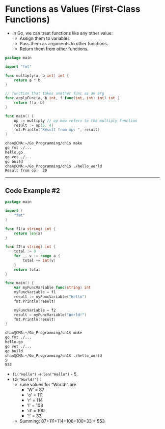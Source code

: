 # Functions as Values (First-Class Functions)

- In Go, we can treat functions like any other value:
  - Assign them to variables
  - Pass them as arguments to other functions.
  - Return them from other functions.

```go
package main

import "fmt"

func multiply(a, b int) int {
	return a * b
}

// function that takes another func as an arg
func applyFunc(a, b int, f func(int, int) int) int {
	return f(a, b)
}

func main() {
	op := multiply // op now refers to the multiply function
	result := op(5, 4)
	fmt.Println("Result from op: ", result)
}
```

```sh
chan@CMA:~/Go_Programming/ch1$ make
go fmt ./...
hello.go
go vet ./...
go build 
chan@CMA:~/Go_Programming/ch1$ ./hello_world
Result from op:  20
```

---

## Code Example #2

```go
package main

import (
	"fmt"
)

func f1(a string) int {
	return len(a)
}

func f2(a string) int {
	total := 0
	for _, v := range a {
		total += int(v)
	}
	return total
}

func main() {
	var myFuncVariable func(string) int
	myFuncVariable = f1
	result := myFuncVariable("Hello")
	fmt.Println(result)

	myFuncVariable = f2
	result = myFuncVariable("World!")
	fmt.Println(result)
}
```

```sh
chan@CMA:~/Go_Programming/ch1$ make
go fmt ./...
hello.go
go vet ./...
go build 
chan@CMA:~/Go_Programming/ch1$ ./hello_world
5
553
```

-  `f1("Hello")` -> `len("Hello")` - 5.
- `f2("World!")` :
  - rune values for “World!” are
    - 'W' = 87
    - 'o' = 111
    - 'r' = 114
    - 'l' = 108
    - 'd' = 100
    - '!' = 33
  - Summing: 87+111+114+108+100+33 = 553
